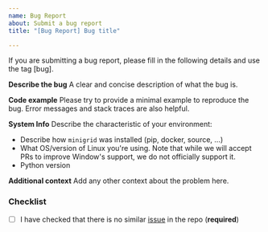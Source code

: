 ```yaml
---
name: Bug Report
about: Submit a bug report
title: "[Bug Report] Bug title"

---
```


If you are submitting a bug report, please fill in the following details and use the tag [bug].

**Describe the bug**
A clear and concise description of what the bug is.

**Code example**
Please try to provide a minimal example to reproduce the bug. Error messages and stack traces are also helpful.

**System Info**
Describe the characteristic of your environment:
 * Describe how `minigrid` was installed (pip, docker, source, ...)
 * What OS/version of Linux you're using. Note that while we will accept PRs to improve Window's support, we do not officially support it.
 * Python version

**Additional context**
Add any other context about the problem here.

### Checklist

- [ ] I have checked that there is no similar [issue](https://github.com/Farama-Foundation/MiniGrid/issues) in the repo (**required**)
